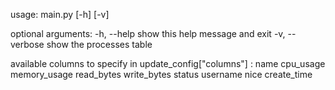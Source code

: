 usage: main.py [-h] [-v]

optional arguments:
  -h, --help     show this help message and exit
  -v, --verbose  show the processes table


available columns to specify in update_config["columns"] :
  name
  cpu_usage
  memory_usage
  read_bytes
  write_bytes
  status
  username
  nice
  create_time
